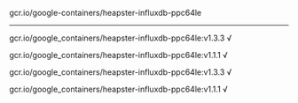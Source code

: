 gcr.io/google-containers/heapster-influxdb-ppc64le 

----
gcr.io/google_containers/heapster-influxdb-ppc64le:v1.3.3 √

gcr.io/google_containers/heapster-influxdb-ppc64le:v1.1.1 √

gcr.io/google_containers/heapster-influxdb-ppc64le:v1.3.3 √

gcr.io/google_containers/heapster-influxdb-ppc64le:v1.1.1 √

